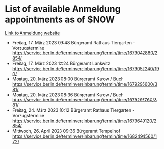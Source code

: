 # List of available Anmeldung appointments as of $NOW
[Link to Anmeldung website](https://service.berlin.de/terminvereinbarung/termin/tag.php?termin=1&anliegen[]=120686&dienstleisterlist=122210,122217,327316,122219,327312,122227,327314,122231,327346,122243,327348,122254,122252,329742,122260,329745,122262,329748,122271,327278,122273,327274,122277,327276,330436,122280,327294,122282,327290,122284,327292,122291,327270,122285,327266,122286,327264,122296,327268,150230,329760,122297,327286,122294,327284,122312,329763,122314,329775,122304,327330,122311,327334,122309,327332,317869,122281,327352,122279,329772,122283,122276,327324,122274,327326,122267,329766,122246,327318,122251,327320,122257,327322,122208,327298,122226,327300&herkunft=http%3A%2F%2Fservice.berlin.de%2Fdienstleistung%2F120686%2F)
- Freitag, 17. März 2023 09:48 Bürgeramt Rathaus Tiergarten - Vorzugstermine https://service.berlin.de/terminvereinbarung/termin/time/1679042880/2854/
- Freitag, 17. März 2023 12:24 Bürgeramt Lankwitz https://service.berlin.de/terminvereinbarung/termin/time/1679052240/190/
- Montag, 20. März 2023 08:00 Bürgeramt Karow / Buch https://service.berlin.de/terminvereinbarung/termin/time/1679295600/381/
- Montag, 20. März 2023 08:36 Bürgeramt Karow / Buch https://service.berlin.de/terminvereinbarung/termin/time/1679297760/381/
- Freitag, 24. März 2023 10:12 Bürgeramt Rathaus Tiergarten - Vorzugstermine https://service.berlin.de/terminvereinbarung/termin/time/1679649120/2854/
- Mittwoch, 26. April 2023 09:36 Bürgeramt Tempelhof https://service.berlin.de/terminvereinbarung/termin/time/1682494560/172/
